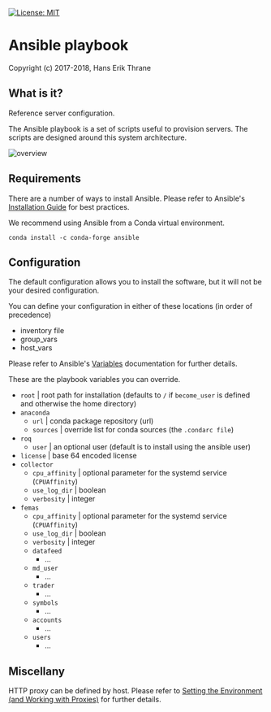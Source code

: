 [![License: MIT](https://img.shields.io/badge/license-MIT-blue.svg)](https://opensource.org/licenses/MIT)

# Ansible playbook

Copyright (c) 2017-2018, Hans Erik Thrane


## What is it?

Reference server configuration.

The Ansible playbook is a set of scripts useful to provision servers.
The scripts are designed around this system architecture.

![overview](https://github.com/roq-trading/roq-doc/blob/master/source/overview/architecture.png)


## Requirements

There are a number of ways to install Ansible.
Please refer to Ansible's [Installation Guide](https://docs.ansible.com/ansible/latest/installation_guide/intro_installation.html)
for best practices.

We recommend using Ansible from a Conda virtual environment.

	conda install -c conda-forge ansible


## Configuration

The default configuration allows you to install the software, but it will not be your desired configuration.

You can define your configuration in either of these locations (in order of precedence)

* inventory file
* group\_vars
* host\_vars

Please refer to Ansible's [Variables](https://docs.ansible.com/ansible/2.6/user_guide/playbooks_variables.html)
documentation for further details.

These are the playbook variables you can override.

* `root` | root path for installation (defaults to `/` if `become_user` is defined and otherwise the home directory)
* `anaconda`
    * `url` | conda package repository (url)
    * `sources` | override list for conda sources (the `.condarc file`)
* `roq`
    * `user` | an optional user (default is to install using the ansible user)
* `license` | base 64 encoded license
* `collector`
    * `cpu_affinity` | optional parameter for the systemd service (`CPUAffinity`)
    * `use_log_dir` | boolean
    * `verbosity` | integer
* `femas`
    * `cpu_affinity` | optional parameter for the systemd service (`CPUAffinity`)
    * `use_log_dir` | boolean
    * `verbosity` | integer
    * `datafeed`
        * ...
    * `md_user`
        * ...
    * `trader`
        * ...
    * `symbols`
        * ...
    * `accounts`
        * ...
    * `users`
        * ...

## Miscellany

HTTP proxy can be defined by host.
Please refer to [Setting the Environment (and Working with Proxies)](https://docs.ansible.com/ansible/2.6/user_guide/playbooks_environment.html)
for further details.
